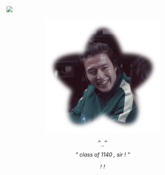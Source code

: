 ![](https://komarev.com/ghpvc/?username=DAE-H0&label=◯&color=304B52)

<p align="center"> 
<img src="C4C33DC1-E1F7-4A09-A610-C981BBA7519E-min.png">

<p align="center"> 
<tt><i> ^_^ </i></tt>
<p align="center"> 
<i>" class of 1140 , sir ! "</i>
<p align="center"> 
<tt><i>!!</i></tt>
